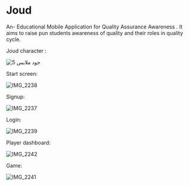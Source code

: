 # Joud

An- Educational Mobile Application for Quality Assurance Awareness . It aims to raise pun students awareness of quality and their roles in quality cycle.

Joud character :

![جود ملابس 5](https://user-images.githubusercontent.com/79336646/175771620-2805311e-b5ff-4eaa-85f7-73fedf20d18d.png)


Start screen: 

![IMG_2238](https://user-images.githubusercontent.com/79336646/175771359-2b5e6e3d-623e-4b2b-9d86-135c819d256d.PNG)

Signup:

![IMG_2237](https://user-images.githubusercontent.com/79336646/175771394-45322d86-8b4b-4e55-a3b1-77cd1d855bd4.PNG)

Login:

![IMG_2239](https://user-images.githubusercontent.com/79336646/175771550-3f14bcb0-2c0f-4354-b6bb-849196ac5705.PNG)

Player dashboard:

![IMG_2242](https://user-images.githubusercontent.com/79336646/175771561-afd1874c-8003-4a74-ba76-3748d5ef5e02.PNG)

Game:

![IMG_2241](https://user-images.githubusercontent.com/79336646/175771576-a3cf7787-6ef1-4c25-9acf-e9872cd64169.PNG)
